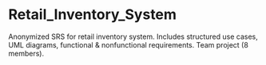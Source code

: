 # Retail_Inventory_System
Anonymized SRS for retail inventory system. Includes structured use cases, UML diagrams, functional &amp; nonfunctional requirements. Team project (8 members).
